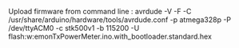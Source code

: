 

Upload firmware from command line :
avrdude -V -F -C /usr/share/arduino/hardware/tools/avrdude.conf -p atmega328p -P /dev/ttyACM0 -c stk500v1 -b 115200 -U flash:w:emonTxPowerMeter.ino.with_bootloader.standard.hex
